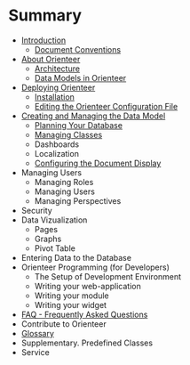 # Summary

* [Introduction](README.md)
   * [Document Conventions](conventions.md)
* [About Orienteer](about_orienteer.md)
   * [Architecture](architecture.md)
   * [Data Models in Orienteer](data_models_in_orienteer.md)
* [Deploying Orienteer](getting_started.md)
   * [Installation](installation.md)
   * [Editing the Orienteer Configuration File](editing_the_orienteer_configuration_file.md)
* [Creating and Managing the Data Model](creating_and_managing_the_data_model.md)
   * [Planning Your Database](planning_your_database.md)
   * [Managing Classes](managing_classes.md)
   * Dashboards
   * Localization
   * [Configuring the Document Display](configuring_the_document_display.md)
* Managing Users
   * Managing Roles
   * Managing Users
   * Managing Perspectives
* Security
* Data Vizualization
   * Pages
   * Graphs
   * Pivot Table
* Entering Data to the Database
* Orienteer Programming (for Developers)
   * The Setup of Development Environment
   * Writing your web-application
   * Writing your module
   * Writing your widget
* [FAQ - Frequently Asked Questions](faq.md)
* Contribute to Orienteer
* [Glossary](GLOSSARY.md)
* Supplementary. Predefined Classes
* Service

